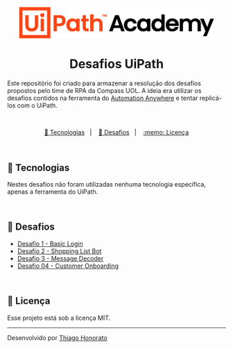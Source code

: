<div align="center">
<img src=".github/logo_uiPathAcademy.png" width="450px" alt="Ui Path Academy"> 
</div>


<h1 align="center"> Desafios UiPath </h1>

Este repositório foi criado para armazenar a resolução dos desafios propostos pelo time de RPA da Compass UOL. A ideia era utilizar os desafios contidos na ferramenta do [Automation Anywhere](https://community.automationanywhere.com/developer-challenges-85011/challenge-pages-85136) e tentar replicá-los com o UiPath.


<br>


<p align="center">
  <a href="#-tecnologias">🚀 Tecnologias</a>&nbsp;&nbsp;&nbsp;|&nbsp;&nbsp;&nbsp;
  <a href="#-desafios">🎯 Desafios</a>&nbsp;&nbsp;&nbsp;|&nbsp;&nbsp;&nbsp;
  <a href="#memo-licença">:memo: Licença</a>
</p>

<br>


## 🚀 Tecnologias

Nestes desafios não foram utilizadas nenhuma tecnologia específica, apenas a ferramenta do UiPath. 

<br>


## 🎯 Desafios

- [Desafio 1 - Basic Login](https://github.com/ThiagoMonts/desafios_UiPath/tree/main/Desafio%201%20-%20Basic%20Login)
- [Desafio 2 - Shopping List Bot](https://github.com/ThiagoMonts/desafios_UiPath/tree/main/Desafio%202%20-%20Shopping%20List%20Bot)
- [Desafio 3 - Message Decoder](https://github.com/ThiagoMonts/desafios_UiPath/tree/main/Desafio%203%20-%20Message%20Decoder)
- [Desafio 04 - Customer Onboarding](https://github.com/ThiagoMonts/desafios_UiPath/tree/main/Desafio%2004%20-%20Customer%20Onboarding)

<br>


## :memo: Licença

Esse projeto está sob a licença MIT.

---

Desenvolvido por [Thiago Honorato](https://www.linkedin.com/in/honoratothiago/)

